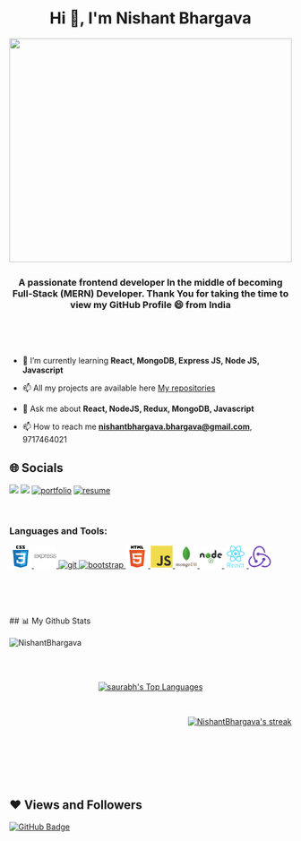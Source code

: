 <h1 align="center">Hi 👋, I'm Nishant Bhargava</h1>
<img height="400px" width="100%" src="https://www.google.com/url?sa=i&url=https%3A%2F%2Fviktordevv.medium.com%2Fthe-art-of-web-development-d32c17068868&psig=AOvVaw2kN3x22TUJRD8UdRSDw-Xr&ust=1705427181871000&source=images&cd=vfe&opi=89978449&ved=0CBIQjRxqFwoTCNjrhtn534MDFQAAAAAdAAAAABAE" />


<h3 align="center">A passionate frontend developer In the middle of becoming Full-Stack (MERN) Developer. Thank You for taking the time to view my GitHub Profile 😄 from India</h3>

<br/>
<br/>
<br/>

- 🌱 I’m currently learning **React, MongoDB, Express JS, Node JS, Javascript**
 
- 📫 All my projects are available here [My repositories](https://github.com/Nishant6571?tab=repositories)

- 💬 Ask me about **React, NodeJS, Redux, MongoDB, Javascript**

- 📫 How to reach me **nishantbhargava.bhargava@gmail.com**, 9717464021

## 🌐 Socials
<p align="left">
<a href = "www.linkedin.com/in/nishant-bh" target="_blank"><img src="https://img.shields.io/badge/linkedin-%230077B5.svg?style=for-the-badge&logo=linkedin&logoColor=white"/></a>
<a href = "mailto:nishantbhargava.bhargava@gmail.com" target="_blank"><img src="https://img.shields.io/badge/Gmail-D14836?style=for-the-badge&logo=gmail&logoColor=white"/></a>
<a href="" target="_blank"><img src="https://img.shields.io/badge/Portfolio-%23000000.svg?style=for-the-badge&logo=firefox&logoColor=#FF7139" alt="portfolio"/></a>
<a href="" target="_blank"><img src="https://img.shields.io/badge/Resume-%2396060C.svg?style=for-the-badge&logo=packer&logoColor=white" alt="resume"/></a>
 

</p>
                                                                                                                       
 <br/>   

<h3 align="left">Languages and Tools:</h3>
<p align="left"> <a href="https://www.w3schools.com/css/" target="_blank" rel="noreferrer"> <img src="https://raw.githubusercontent.com/devicons/devicon/master/icons/css3/css3-original-wordmark.svg" alt="css3" width="40" height="40"/> </a> <a href="https://expressjs.com" target="_blank" rel="noreferrer"> <img src="https://raw.githubusercontent.com/devicons/devicon/master/icons/express/express-original-wordmark.svg" alt="express" width="40" height="40"/> </a> <a href="https://git-scm.com/" target="_blank" rel="noreferrer"> <img src="https://www.vectorlogo.zone/logos/git-scm/git-scm-icon.svg" alt="git" width="40" height="40"/> </a> <a href="[https://app.netlify.com/teams/nishantbhargava-bhargava/overview](https://www.google.com/url?sa=i&url=https%3A%2F%2Fgithub.com%2Ftwbs%3Flanguage%3Dcss&psig=AOvVaw0Gsf5p_UvoootK1vpBanXq&ust=1705426824509000&source=images&cd=vfe&opi=89978449&ved=0CBMQjRxqFwoTCNCd8ZP434MDFQAAAAAdAAAAABAD)" target="_blank" rel="noreferrer"> <img src="]https://raw.githubusercontent.com/themedotid/bootstrap-icon/HEAD/docs/bootstrap-icon-css.png" alt="bootstrap" width="40" height="40"/> </a> <a href="https://www.w3.org/html/" target="_blank" rel="noreferrer"> <img src="https://raw.githubusercontent.com/devicons/devicon/master/icons/html5/html5-original-wordmark.svg" alt="html5" width="40" height="40"/> </a> <a href="https://developer.mozilla.org/en-US/docs/Web/JavaScript" target="_blank" rel="noreferrer"> <img src="https://raw.githubusercontent.com/devicons/devicon/master/icons/javascript/javascript-original.svg" alt="javascript" width="40" height="40"/> </a> <a href="https://www.mongodb.com/" target="_blank" rel="noreferrer"> <img src="https://raw.githubusercontent.com/devicons/devicon/master/icons/mongodb/mongodb-original-wordmark.svg" alt="mongodb" width="40" height="40"/> </a> <a href="https://nodejs.org" target="_blank" rel="noreferrer"> <img src="https://raw.githubusercontent.com/devicons/devicon/master/icons/nodejs/nodejs-original-wordmark.svg" alt="nodejs" width="40" height="40"/> </a> <a href="https://reactjs.org/" target="_blank" rel="noreferrer"> <img src="https://raw.githubusercontent.com/devicons/devicon/master/icons/react/react-original-wordmark.svg" alt="react" width="40" height="40"/> </a> <a href="https://redux.js.org" target="_blank" rel="noreferrer"> <img src="https://raw.githubusercontent.com/devicons/devicon/master/icons/redux/redux-original.svg" alt="redux" width="40" height="40"/> </a> </p>

<br/>   
<br/>   
<br/>   
<br/>   
## 📊 My Github Stats
<p><img align="center" src="https://github-readme-stats.vercel.app/api?username=Nishant6571&show_icons=true&locale=en" alt="NishantBhargava" /></p> 
<br/>   
   <br/>   
    <p align="center">      
  <a href="https://github.com/Nishant6571/github-readme-stats"><img alt="saurabh's Top Languages" src="https://github-readme-stats.vercel.app/api/top-langs/?username=Nishant6571&langs_count=8&count_private=true&layout=compact&theme=react&hide_border=true&bg_color=0D1117" /></a>
      </p>      
     <br/>
   <p align="right">
    <a href="https://github-readme-stats.vercel.app/api?username=Nishant6571&show_icons=true&locale=en">
        <img title="🔥 Get streak stats for your profile at git.io/streak-stats" alt="NishantBhargava's streak" src="https://github-readme-streak-stats.herokuapp.com/?user=Nishant6571&theme=black-ice&hide_border=true&stroke=0000&background=060A0CD0"/>
    </a>
</p>                                                                                                                                              

  <br/>
   
<br/>


<br/>
<br/>

<br/>
 
## ❤ Views and Followers

<a href="https://github.com/Nishant6571?tab=followers"><img src="https://img.shields.io/github/followers/Nishant6571?label=Followers&style=social" alt="GitHub Badge"></a>
